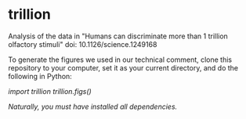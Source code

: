 trillion
========

Analysis of the data in "Humans can discriminate more than 1 trillion olfactory stimuli" doi: 10.1126/science.1249168

To generate the figures we used in our technical comment, clone this repository to your computer, set it as your current directory, and do the following in Python:

<i>
import trillion
<i>
trillion.figs()

Naturally, you must have installed all dependencies.  



